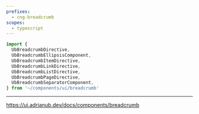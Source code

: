 ```yaml
---
prefixes:
  - cng-breadcrumb
scopes:
  - typescript
---
```


```ts
import {
  UbBreadcrumbDirective,
  UbBreadcrumbEllipsisComponent,
  UbBreadcrumbItemDirective,
  UbBreadcrumbLinkDirective,
  UbBreadcrumbListDirective,
  UbBreadcrumbPageDirective,
  UbBreadcrumbSeparatorComponent,
} from '~/components/ui/breadcrumb'
```

---

https://ui.adrianub.dev/docs/components/breadcrumb
